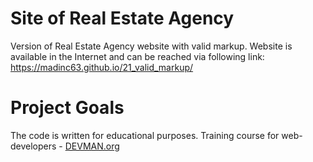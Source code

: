 # Site of Real Estate Agency

Version of Real Estate Agency website with valid markup. Website is available in the Internet and can be reached via following link: https://madinc63.github.io/21_valid_markup/

# Project Goals

The code is written for educational purposes. Training course for web-developers - [DEVMAN.org](https://devman.org)
